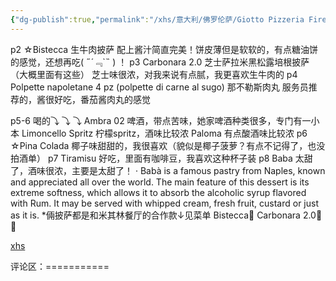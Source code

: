 ```yaml
---
{"dg-publish":true,"permalink":"/xhs/意大利/佛罗伦萨/Giotto Pizzeria Firenze_佛罗伦萨/","tags":["rednote","佛罗伦萨"],"updated":"2025-03-30T20:40:27.848+08:00"}
---
```


 

p2 ☆Bistecca 生牛肉披萨 配上酱汁简直完美！饼皮薄但是软软的，有点糖油饼的感觉，还想再吃( ﻿˶﻿´﹃`˵﻿ ) ！
p3 Carbonara 2.0 芝士萨拉米黑松露培根披萨（大概里面有这些） 芝士味很浓，对我来说有点腻，我更喜欢生牛肉的
p4 Polpette napoletane 4 pz (polpette di carne al sugo) 那不勒斯肉丸 服务员推荐的，酱很好吃，番茄酱肉丸的感觉
	
p5-6 喝的⤵ ⤵ ⤵
Ambra 02 啤酒，带点苦味，她家啤酒种类很多，专门有一小本
Limoncello Spritz 柠檬spritz，酒味比较浓
Paloma 有点酸酒味比较浓
p6 ☆Pina Colada 椰子味甜甜的，我很喜欢（貌似是椰子菠萝？有点不记得了，也没拍酒单）
p7 Tiramisu 好吃，里面有咖啡豆，我喜欢这种杯子装
p8 Baba 太甜了，酒味很浓，主要是太甜了！
· Babà is a famous pastry from Naples, known and appreciated all over the world. The main feature of this dessert is its extreme softness, which allows it to absorb the alcoholic syrup flavored with Rum. It may be served with whipped cream, fresh fruit, custard or just as it is.
*倆披萨都是和米其林餐厅的合作款↓见菜单
Bistecca🌟
Carbonara 2.0🌟🌟

[xhs](https://www.xiaohongshu.com/explore/64bd6f79000000001201d1de?xsec_token=ABdJDZRQiIdl5Fy9GkQvjP2nIrPbNAy0pTGIhnpNI5xWE=&xsec_source=pc_user)

评论区：===========

